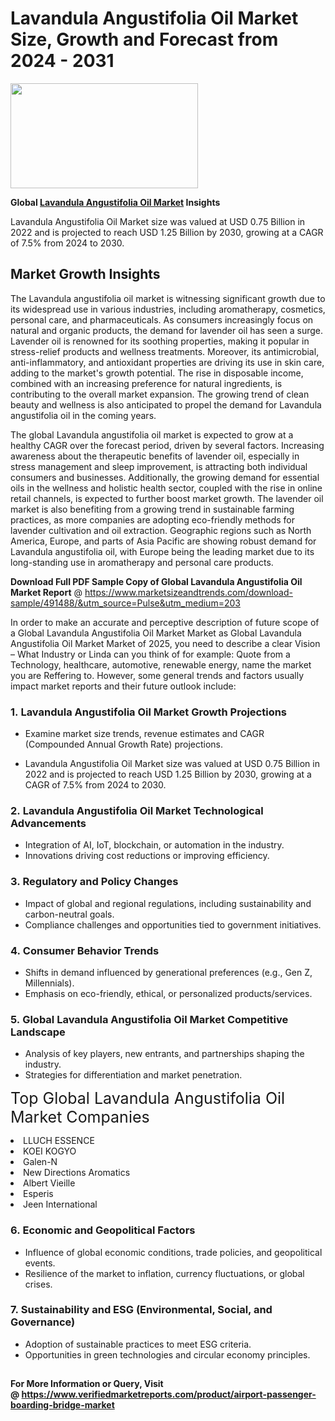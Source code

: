 <H1>Lavandula Angustifolia Oil Market Size, Growth and Forecast from 2024 - 2031</H1><img class="aligncenter size-medium wp-image-584254" src="https://thirdeyenews.in/wp-content/uploads/2024/09/Global-Market-Research-300x168.jpeg" alt="" width="300" height="168" /><p><strong>Global&nbsp;<a href="https://www.marketsizeandtrends.com/download-sample/491488/&amp;utm_source=Pulse&amp;utm_medium=203">Lavandula Angustifolia Oil Market</a> Insights</strong></p><p>Lavandula Angustifolia Oil Market size was valued at USD 0.75 Billion in 2022 and is projected to reach USD 1.25 Billion by 2030, growing at a CAGR of 7.5% from 2024 to 2030.</p><p><h2>Market Growth Insights</h2> <p>The Lavandula angustifolia oil market is witnessing significant growth due to its widespread use in various industries, including aromatherapy, cosmetics, personal care, and pharmaceuticals. As consumers increasingly focus on natural and organic products, the demand for lavender oil has seen a surge. Lavender oil is renowned for its soothing properties, making it popular in stress-relief products and wellness treatments. Moreover, its antimicrobial, anti-inflammatory, and antioxidant properties are driving its use in skin care, adding to the market's growth potential. The rise in disposable income, combined with an increasing preference for natural ingredients, is contributing to the overall market expansion. The growing trend of clean beauty and wellness is also anticipated to propel the demand for Lavandula angustifolia oil in the coming years. </p> <p>The global Lavandula angustifolia oil market is expected to grow at a healthy CAGR over the forecast period, driven by several factors. Increasing awareness about the therapeutic benefits of lavender oil, especially in stress management and sleep improvement, is attracting both individual consumers and businesses. Additionally, the growing demand for essential oils in the wellness and holistic health sector, coupled with the rise in online retail channels, is expected to further boost market growth. The lavender oil market is also benefiting from a growing trend in sustainable farming practices, as more companies are adopting eco-friendly methods for lavender cultivation and oil extraction. Geographic regions such as North America, Europe, and parts of Asia Pacific are showing robust demand for Lavandula angustifolia oil, with Europe being the leading market due to its long-standing use in aromatherapy and personal care products. </p><p><span class=""><strong>Download Full PDF Sample Copy of Global Lavandula Angustifolia Oil Market Report</strong> @ <a href="https://www.marketsizeandtrends.com/download-sample/491488/&amp;utm_source=Pulse&amp;utm_medium=203" target="_blank">https://www.marketsizeandtrends.com/download-sample/491488/&amp;utm_source=Pulse&amp;utm_medium=203</a></span></p><p>In order to make an accurate and perceptive description of future scope of a Global&nbsp;Lavandula Angustifolia Oil Market Market as Global&nbsp;Lavandula Angustifolia Oil Market Market of 2025, you need to describe a clear Vision &ndash; What Industry or Linda can you think of for example: Quote from a Technology, healthcare, automotive, renewable energy, name the market you are Reffering to. However, some general trends and factors usually impact market reports and their future outlook include:</p><h3>1.&nbsp;<strong>Lavandula Angustifolia Oil Market Growth Projections</strong></h3><ul><li>Examine market size trends, revenue estimates and CAGR (Compounded Annual Growth Rate) projections.</li><li><p>Lavandula Angustifolia Oil Market size was valued at USD 0.75 Billion in 2022 and is projected to reach USD 1.25 Billion by 2030, growing at a CAGR of 7.5% from 2024 to 2030.</p></li></ul><h3>2.&nbsp;<strong>Lavandula Angustifolia Oil Market Technological Advancements</strong></h3><ul><li>Integration of AI, IoT, blockchain, or automation in the industry.</li><li>Innovations driving cost reductions or improving efficiency.</li></ul><h3>3.&nbsp;<strong>Regulatory and Policy Changes</strong></h3><ul><li>Impact of global and regional regulations, including sustainability and carbon-neutral goals.</li><li>Compliance challenges and opportunities tied to government initiatives.</li></ul><h3>4.&nbsp;<strong>Consumer Behavior Trends</strong></h3><ul><li>Shifts in demand influenced by generational preferences (e.g., Gen Z, Millennials).</li><li>Emphasis on eco-friendly, ethical, or personalized products/services.</li></ul><h3>5.&nbsp;<strong>Global Lavandula Angustifolia Oil Market Competitive Landscape</strong></h3><ul><li>Analysis of key players, new entrants, and partnerships shaping the industry.</li><li>Strategies for differentiation and market penetration.</li></ul><p data-pm-slice="1 1 []"><span style="color: inherit; font-family: inherit; font-size: 25px;">Top Global Lavandula Angustifolia Oil Market Companies</span></p><div class="" data-test-id=""><p><li>LLUCH ESSENCE</li><li> KOEI KOGYO</li><li> Galen-N</li><li> New Directions Aromatics</li><li> Albert Vieille</li><li> Esperis</li><li> Jeen International</li></p></div><h3>6.&nbsp;<strong>Economic and Geopolitical Factors</strong></h3><ul><li>Influence of global economic conditions, trade policies, and geopolitical events.</li><li>Resilience of the market to inflation, currency fluctuations, or global crises.</li></ul><h3>7.&nbsp;<strong>Sustainability and ESG (Environmental, Social, and Governance)</strong></h3><ul><li>Adoption of sustainable practices to meet ESG criteria.</li><li>Opportunities in green technologies and circular economy principles.</li></ul><h2><strong style="font-size: 14px;">For More Information or Query, Visit @&nbsp;</strong><a style="background-color: #ffffff; font-size: 14px;" href="https://www.marketsizeandtrends.com/report/lavandula-angustifolia-oil-market/" target="_blank">https://www.verifiedmarketreports.com/product/airport-passenger-boarding-bridge-market</a></h2>
